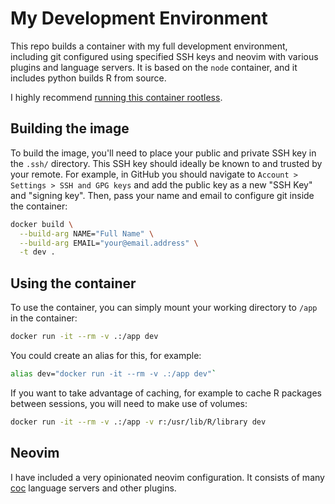 # My Development Environment

This repo builds a container with my full development environment, including git
configured using specified SSH keys and neovim with various plugins and language
servers. It is based on the `node` container, and it includes python builds R
from source.

I highly recommend [running this container
rootless](https://rootlesscontaine.rs).

## Building the image

To build the image, you'll need to place your public and private SSH key in the
`.ssh/` directory. This SSH key should ideally be known to and trusted by your
remote. For example, in GitHub you should navigate to
`Account > Settings > SSH and GPG keys` and add the public key as a new
"SSH Key" and "signing key". Then, pass your name and email to configure git
inside the container:

```bash
docker build \
  --build-arg NAME="Full Name" \
  --build-arg EMAIL="your@email.address" \
  -t dev .
```

## Using the container

To use the container, you can simply mount your working directory to `/app` in
the container:

```bash
docker run -it --rm -v .:/app dev
```

You could create an alias for this, for example:

```bash
alias dev="docker run -it --rm -v .:/app dev"`
```

If you want to take advantage of caching, for example to cache R packages
between sessions, you will need to make use of volumes:

```bash
docker run -it --rm -v .:/app -v r:/usr/lib/R/library dev
```

## Neovim

I have included a very opinionated neovim configuration. It consists of many
[coc](https://github.com/neoclide/coc.nvim) language servers and other plugins.
